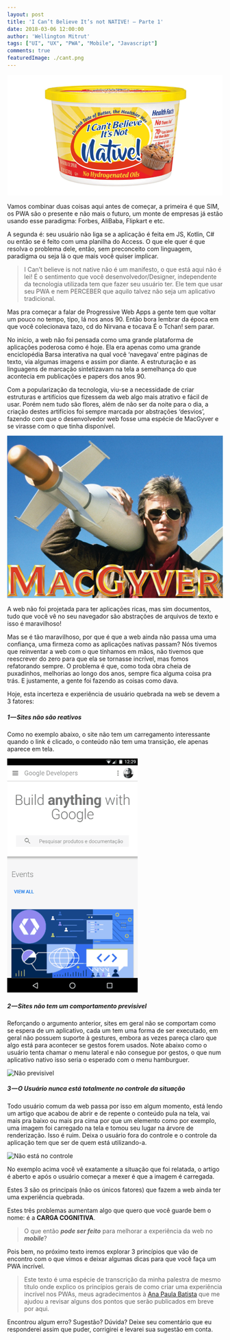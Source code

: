 ```yaml
---
layout: post
title: 'I Can’t Believe It’s not NATIVE! — Parte 1'
date: 2018-03-06 12:00:00
author: 'Wellington Mitrut'
tags: ["UI", "UX", "PWA", "Mobile", "Javascript"]
comments: true
featuredImage: ./cant.png
---
```


![I can`t believe it is not native](./cant.png)

Vamos combinar duas coisas aqui antes de começar, a primeira é que SIM, os PWA são o presente e não mais o futuro, um monte de empresas já estão usando esse paradigma: Forbes, AliBaba, Flipkart e etc.

A segunda é: seu usuário não liga se a aplicação é feita em JS, Kotlin, C# ou então se é feito com uma planilha do Access. O que ele quer é que resolva o problema dele, então, sem preconceito com linguagem, paradigma ou seja lá o que mais você quiser implicar.

> I Can’t believe is not native não é um manifesto, o que está aqui não é lei! É o sentimento que você desenvolvedor/Designer, independente da tecnologia utilizada tem que fazer seu usuário ter. Ele tem que usar seu PWA e nem PERCEBER que aquilo talvez não seja um aplicativo tradicional.

Mas pra começar a falar de Progressive Web Apps a gente tem que voltar um pouco no tempo, tipo, lá nos anos 90. Então bora lembrar da época em que você colecionava tazo, cd do Nirvana e tocava É o Tchan! sem parar.

No início, a web não foi pensada como uma grande plataforma de aplicações poderosa como é hoje. Ela era apenas como uma grande enciclopédia Barsa interativa na qual você ‘navegava’ entre páginas de texto, via algumas imagens e assim por diante. A estruturação e as linguagens de marcação sintetizavam na tela a semelhança do que acontecia em publicações e papers dos anos 90.

Com a popularização da tecnologia, viu-se a necessidade de criar estruturas e artifícios que fizessem da web algo mais atrativo e fácil de usar. Porém nem tudo são flores, além de não ser da noite para o dia, a criação destes artifícios foi sempre marcada por abstrações ‘desvios’, fazendo com que o desenvolvedor web fosse uma espécie de MacGyver e se virasse com o que tinha disponível.

![MacGyver](./mcgyver.jpeg)

A web não foi projetada para ter aplicações ricas, mas sim documentos, tudo que você vê no seu navegador são abstrações de arquivos de texto e isso é maravilhoso!

Mas se é tão maravilhoso, por que é que a web ainda não passa uma uma confiança, uma firmeza como as aplicações nativas passam?
Nós tivemos que reinventar a web com o que tínhamos em mãos, não tivemos que reescrever do zero para que ela se tornasse incrível, mas fomos refatorando sempre. O problema é que, como toda obra cheia de puxadinhos, melhorias ao longo dos anos, sempre fica alguma coisa pra trás. E justamente, a gente foi fazendo as coisas como dava.

Hoje, esta incerteza e experiência de usuário quebrada na web se devem a 3 fatores:

##### 1 — Sites não são reativos

Como no exemplo abaixo, o site não tem um carregamento interessante quando o link é clicado, o conteúdo não tem uma transição, ele apenas aparece em tela.

![Não reativo](./notreactive.gif)

##### 2 — Sites não tem um comportamento previsível

Reforçando o argumento anterior, sites em geral não se comportam como se espera de um aplicativo, cada um tem uma forma de ser executado, em geral não possuem suporte à gestures, embora as vezes pareça claro que algo está para acontecer se gestos forem usados. Note abaixo como o usuário tenta chamar o menu lateral e não consegue por gestos, o que num aplicativo nativo isso seria o esperado com o menu hamburguer.

![Não previsivel](./notprevisible)

##### 3 — O Usuário nunca está totalmente no controle da situação

Todo usuário comum da web passa por isso em algum momento, está lendo um artigo que acabou de abrir e de repente o conteúdo pula na tela, vai mais pra baixo ou mais pra cima por que um elemento como por exemplo, uma imagem foi carregado na tela e tomou seu lugar na árvore de renderização. Isso é ruim. Deixa o usuário fora do controle e o controle da aplicação tem que ser de quem está utilizando-a.

![Não está no controle](./notincontrol)

No exemplo acima você vê exatamente a situação que foi relatada, o artigo é aberto e após o usuário começar a mexer é que a imagem é carregada.

Estes 3 são os principais (não os únicos fatores) que fazem a web ainda ter uma experiência quebrada.

Estes três problemas aumentam algo que quero que você guarde bem o nome: é a **CARGA COGNITIVA**.

> O que então **_pode ser feito_** para melhorar a experiência da web no **_mobile_**?

Pois bem, no próximo texto iremos explorar 3 princípios que vão de encontro com o que vimos e deixar algumas dicas para que você faça um PWA incrível.

> Este texto é uma espécie de transcrição da minha palestra de mesmo título onde explico os princípios gerais de como criar uma experiência incrível nos PWAs, meus agradecimentos à [Ana Paula Batista](https://medium.com/@anapbta) que me ajudou a revisar alguns dos pontos que serão publicados em breve por aqui.

Encontrou algum erro? Sugestão? Dúvida? Deixe seu comentário que eu responderei assim que puder, corrigirei e levarei sua sugestão em conta.
